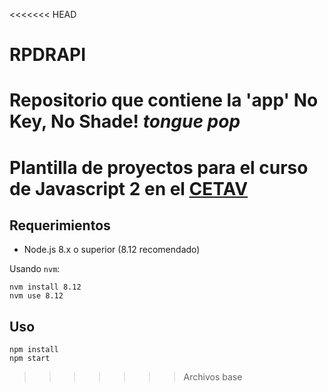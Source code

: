 <<<<<<< HEAD
# RPDRAPI
Repositorio que contiene la 'app' No Key, No Shade! *tongue pop*
=======
# Plantilla de proyectos para el curso de Javascript 2 en el [CETAV](http://parquelalibertad.org/cetav/)

## Requerimientos

* Node.js 8.x o superior (8.12 recomendado)

Usando `nvm`:

```
nvm install 8.12
nvm use 8.12
```

## Uso

```
npm install
npm start
```
>>>>>>> Archivos base
